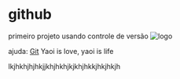 # github
primeiro projeto usando controle de versão
![logo](https://github.com/favicon.ico)

ajuda: [Git](https://git-scm.com/doc)
Yaoi is love, yaoi is life





lkjhkhjhjhkjjkhjhkhjkjkhjhkkjhkjhkjh